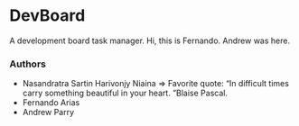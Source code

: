 # DevBoard
A development board task manager.
Hi, this is Fernando.
Andrew was here.
### Authors

* Nasandratra Sartin Harivonjy Niaina
=> Favorite quote: “In difficult times carry something beautiful in your heart. ”Blaise Pascal.
* Fernando Arias
* Andrew Parry

